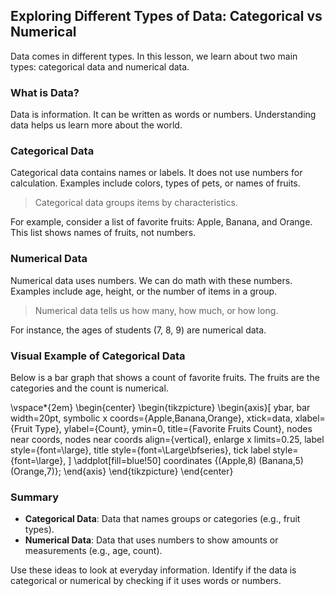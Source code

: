 
## Exploring Different Types of Data: Categorical vs Numerical

Data comes in different types. In this lesson, we learn about two main types: categorical data and numerical data.

### What is Data?

Data is information. It can be written as words or numbers. Understanding data helps us learn more about the world.

### Categorical Data

Categorical data contains names or labels. It does not use numbers for calculation. Examples include colors, types of pets, or names of fruits.

> Categorical data groups items by characteristics.

For example, consider a list of favorite fruits: Apple, Banana, and Orange. This list shows names of fruits, not numbers.

### Numerical Data

Numerical data uses numbers. We can do math with these numbers. Examples include age, height, or the number of items in a group.

> Numerical data tells us how many, how much, or how long.

For instance, the ages of students ($7$, $8$, $9$) are numerical data.

### Visual Example of Categorical Data

Below is a bar graph that shows a count of favorite fruits. The fruits are the categories and the count is numerical.

\vspace*{2em}
\begin{center}
\begin{tikzpicture}
\begin{axis}[
    ybar,
    bar width=20pt,
    symbolic x coords={Apple,Banana,Orange},
    xtick=data,
    xlabel={Fruit Type},
    ylabel={Count},
    ymin=0,
    title={Favorite Fruits Count},
    nodes near coords,
    nodes near coords align={vertical},
    enlarge x limits=0.25,
    label style={font=\large},
    title style={font=\Large\bfseries},
    tick label style={font=\large},
]
\addplot[fill=blue!50] coordinates {(Apple,8) (Banana,5) (Orange,7)};
\end{axis}
\end{tikzpicture}
\end{center}

### Summary

- **Categorical Data**: Data that names groups or categories (e.g., fruit types).
- **Numerical Data**: Data that uses numbers to show amounts or measurements (e.g., age, count).

Use these ideas to look at everyday information. Identify if the data is categorical or numerical by checking if it uses words or numbers.
